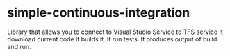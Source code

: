 # simple-continuous-integration
Library that allows you to connect to Visual Studio Service to TFS service
It download current code 
It builds it.
It run tests.
It produces output of build and run.
